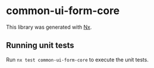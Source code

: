 # common-ui-form-core

This library was generated with [Nx](https://nx.dev).

## Running unit tests

Run `nx test common-ui-form-core` to execute the unit tests.
